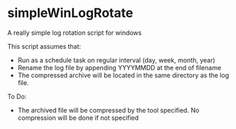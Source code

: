 # simpleWinLogRotate
A really simple log rotation script for windows

This script assumes that:
- Run as a schedule task on regular interval (day, week, month, year)
- Rename the log file by appending YYYYMMDD at the end of filename
- The compressed archive will be located in the same directory as the log file.

To Do:
- The archived file will be compressed by the tool specified. No compression will be done if not specified
